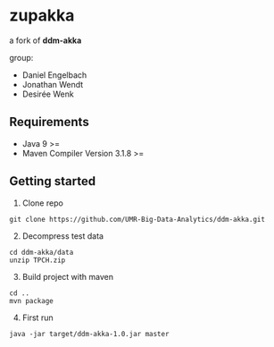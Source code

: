 # zupakka

a fork of **ddm-akka**

group:
- Daniel Engelbach
- Jonathan Wendt
- Desirée Wenk

## Requirements
- Java 9 >=
- Maven Compiler Version 3.1.8 >=

## Getting started
1. Clone repo
  ```
  git clone https://github.com/UMR-Big-Data-Analytics/ddm-akka.git
  ```
        
2. Decompress test data
  ```
  cd ddm-akka/data
  unzip TPCH.zip
  ```

3. Build project with maven
  ```
  cd ..
  mvn package
  ```

4. First run
  ```
  java -jar target/ddm-akka-1.0.jar master
  ```
